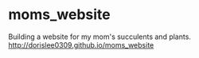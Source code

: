 # moms_website
Building a website for my mom's succulents and plants.
 http://dorislee0309.github.io/moms_website
